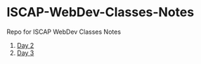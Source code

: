 # ISCAP-WebDev-Classes-Notes

Repo for ISCAP WebDev Classes Notes

1. [Day 2](https://github.com/Ankit1598/ISCAP-WebDev-Classes-Notes/tree/master/Day%202)
2. [Day 3](https://github.com/Ankit1598/ISCAP-WebDev-Classes-Notes/tree/master/Day%203)
